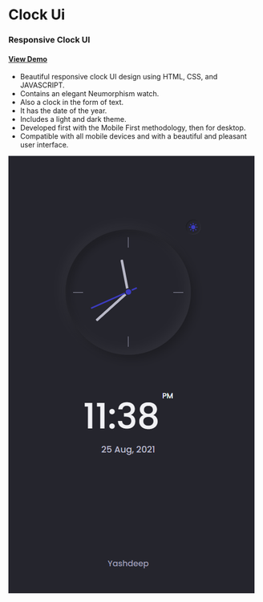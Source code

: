 # Clock Ui
### Responsive Clock UI
#### [View Demo](https://yashdeepverma1.github.io/clock)

- Beautiful responsive clock UI design using HTML, CSS, and JAVASCRIPT.
- Contains an elegant Neumorphism watch.
- Also a clock in the form of text.
- It has the date of the year.
- Includes a light and dark theme.
- Developed first with the Mobile First methodology, then for desktop.
- Compatible with all mobile devices and with a beautiful and pleasant user interface.


![Clock ui](/img.png)
